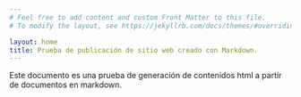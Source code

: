 ```yaml
---
# Feel free to add content and custom Front Matter to this file.
# To modify the layout, see https://jekyllrb.com/docs/themes/#overriding-theme-defaults

layout: home
title: Prueba de publicación de sitio web creado con Markdown.
---
```


Este documento es una prueba de generación de contenidos html a partír de documentos
en markdown.